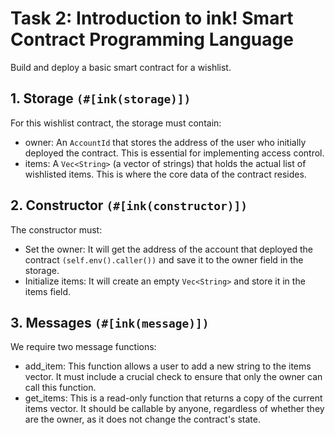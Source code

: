 # Task 2: Introduction to ink! Smart Contract Programming Language

Build and deploy a basic smart contract for a wishlist.

## 1. Storage `(#[ink(storage)])`

For this wishlist contract, the storage must contain:

- owner: An `AccountId` that stores the address of the user who initially deployed the contract. This is essential for implementing access control.
- items: A `Vec<String>` (a vector of strings) that holds the actual list of wishlisted items. This is where the core data of the contract resides.

## 2. Constructor `(#[ink(constructor)])`

The constructor must:

- Set the owner: It will get the address of the account that deployed the contract `(self.env().caller())` and save it to the owner field in the storage.
- Initialize items: It will create an empty `Vec<String>` and store it in the items field.

## 3. Messages `(#[ink(message)])`

We require two message functions:

- add_item: This function allows a user to add a new string to the items vector. It must include a crucial check to ensure that only the owner can call this function.
- get_items: This is a read-only function that returns a copy of the current items vector. It should be callable by anyone, regardless of whether they are the owner, as it does not change the contract's state.
